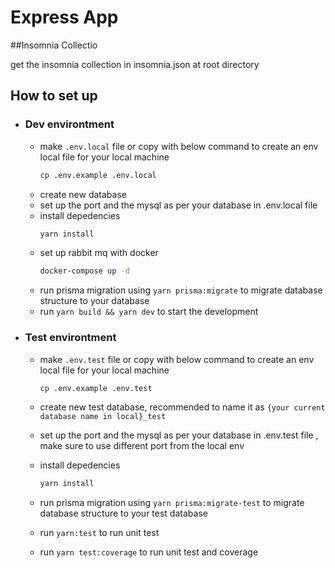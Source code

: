 # Express App

##Insomnia Collectio

get the insomnia collection in insomnia.json at root directory

## How to set up

- ### Dev environtment
    - make `.env.local` file or copy with below command to create an env local file for your local machine
        ```sh
        cp .env.example .env.local
        ```
    - create new database
    - set up the port and the mysql as per your database in .env.local file
    - install depedencies
        ```sh
        yarn install
        ```
    - set up rabbit mq with docker
        ```sh
        docker-compose up -d
        ```
    - run prisma migration using `yarn prisma:migrate` to migrate database structure to your database
    - run `yarn build && yarn dev` to start the development

- ### Test environtment
    - make `.env.test` file or copy with below command to create an env local file for your local machine
        ```sh
        cp .env.example .env.test
        ```
    - create new test database, recommended to name it as `{your current database name in local}_test`
    - set up the port and the mysql as per your database in .env.test file , make sure to use different port from the local env
    - install depedencies
        ```sh
        yarn install
        ```
        
    - run prisma migration using `yarn prisma:migrate-test` to migrate database structure to your test database
    - run `yarn:test` to run unit test
    - run `yarn test:coverage` to run unit test and coverage

